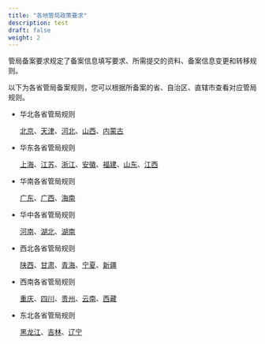 ```yaml
---
title: "各地管局政策要求"
description: test
draft: false
weight: 2
---
```


管局备案要求规定了备案信息填写要求、所需提交的资料、备案信息变更和转移规则。

以下为各省管局备案规则，您可以根据所备案的省、自治区、直辖市查看对应管局规则。

- 华北各省管局规则

  [北京](../beijing/)、[天津](../tianjing/)、[河北](../hebei/)、[山西](../shanxi/)、[内蒙古](../neimenggu/)

- 华东各省管局规则

  [上海](../shanghai/)、[江苏](../jiangsu/)、[浙江](../zhejiang/)、[安徽](../anhui/)、[福建](../fujian/)、[山东](../shandong/)、[江西](../jiangxi/)

- 华南各省管局规则

  [广东](../guangdong/)、[广西](../guangxi/)、[海南](../hainan/)

- 华中各省管局规则

  [河南](../henan/)、[湖北](../hubei/)、[湖南](../hunan/)

- 西北各省管局规则

  [陕西](../sanxi/)、[甘肃](../gansu/)、[青海](../qinghai/)、[宁夏](../ningxia/)、[新疆](../xinjiang/)

- 西南各省管局规则

  [重庆](../chongqing/)、[四川](../sichuan/)、[贵州](../guizhou/)、[云南](../yunnan/)、[西藏](../xizang/)

- 东北各省管局规则

  [黑龙江](../heilongjiang/)、[吉林](../jilin/)、[辽宁](../liaoning/)